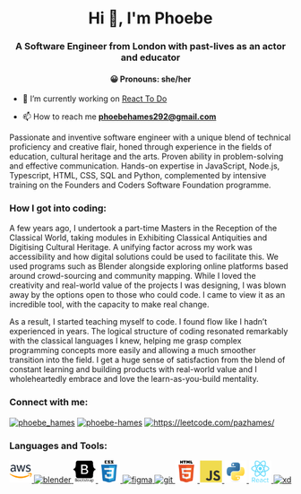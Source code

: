 <h1 align="center">Hi 👋, I'm Phoebe</h1>

<h3 align="center">A Software Engineer from London with past-lives as an actor and educator</h3>
<h4 align="center">😀 Pronouns: she/her</h4>

- 🔭 I’m currently working on [React To Do](https://github.com/PAZHames/react-to-do-list)

- 📫 How to reach me **phoebehames292@gmail.com**

<p align="left">Passionate and inventive software engineer with a unique blend of technical proficiency and creative flair, honed through experience in the fields of education, cultural heritage and the arts. Proven ability in problem-solving and effective communication. Hands-on expertise in JavaScript, Node.js, Typescript, HTML, CSS, SQL and Python, complemented by intensive training on the Founders and Coders Software Foundation programme. </p>

<h3 align="left">How I got into coding:</h3>
<p align="left">A few years ago, I undertook a part-time Masters in the Reception of the Classical World, taking modules in Exhibiting Classical Antiquities and Digitising Cultural Heritage. A unifying factor across my work was accessibility and how digital solutions could be used to facilitate this. We used programs such as Blender alongside exploring online platforms based around crowd-sourcing and community mapping. While I loved the creativity and real-world value of the projects I was designing, I was blown away by the options open to those who could code. I came to view it as an incredible tool, with the capacity to make real change. 

As a result, I started teaching myself to code. I found flow like I hadn’t experienced in years. The logical structure of coding resonated remarkably with the classical languages I knew, helping me grasp complex programming concepts more easily and allowing a much smoother transition into the field. I get a huge sense of satisfaction from the blend of constant learning and building products with real-world value and I wholeheartedly embrace and love the learn-as-you-build mentality. 
</p>

<h3 align="left">Connect with me:</h3>
<p align="left">
<a href="https://twitter.com/phoebe_hames" target="blank"><img align="center" src="https://raw.githubusercontent.com/rahuldkjain/github-profile-readme-generator/master/src/images/icons/Social/twitter.svg" alt="phoebe_hames" height="30" width="40" /></a>
<a href="https://linkedin.com/in/phoebe-hames" target="blank"><img align="center" src="https://raw.githubusercontent.com/rahuldkjain/github-profile-readme-generator/master/src/images/icons/Social/linked-in-alt.svg" alt="phoebe-hames" height="30" width="40" /></a>
<a href="https://www.leetcode.com/https://leetcode.com/pazhames/" target="blank"><img align="center" src="https://raw.githubusercontent.com/rahuldkjain/github-profile-readme-generator/master/src/images/icons/Social/leet-code.svg" alt="https://leetcode.com/pazhames/" height="30" width="40" /></a>
</p>

<h3 align="left">Languages and Tools:</h3>
<p align="left"> <a href="https://aws.amazon.com" target="_blank" rel="noreferrer"> <img src="https://raw.githubusercontent.com/devicons/devicon/master/icons/amazonwebservices/amazonwebservices-original-wordmark.svg" alt="aws" width="40" height="40"/> </a> <a href="https://www.blender.org/" target="_blank" rel="noreferrer"> <img src="https://download.blender.org/branding/community/blender_community_badge_white.svg" alt="blender" width="40" height="40"/> </a> <a href="https://getbootstrap.com" target="_blank" rel="noreferrer"> <img src="https://raw.githubusercontent.com/devicons/devicon/master/icons/bootstrap/bootstrap-plain-wordmark.svg" alt="bootstrap" width="40" height="40"/> </a> <a href="https://www.w3schools.com/css/" target="_blank" rel="noreferrer"> <img src="https://raw.githubusercontent.com/devicons/devicon/master/icons/css3/css3-original-wordmark.svg" alt="css3" width="40" height="40"/> </a> <a href="https://www.figma.com/" target="_blank" rel="noreferrer"> <img src="https://www.vectorlogo.zone/logos/figma/figma-icon.svg" alt="figma" width="40" height="40"/> </a> <a href="https://git-scm.com/" target="_blank" rel="noreferrer"> <img src="https://www.vectorlogo.zone/logos/git-scm/git-scm-icon.svg" alt="git" width="40" height="40"/> </a> <a href="https://www.w3.org/html/" target="_blank" rel="noreferrer"> <img src="https://raw.githubusercontent.com/devicons/devicon/master/icons/html5/html5-original-wordmark.svg" alt="html5" width="40" height="40"/> </a> <a href="https://developer.mozilla.org/en-US/docs/Web/JavaScript" target="_blank" rel="noreferrer"> <img src="https://raw.githubusercontent.com/devicons/devicon/master/icons/javascript/javascript-original.svg" alt="javascript" width="40" height="40"/> </a> <a href="https://www.python.org" target="_blank" rel="noreferrer"> <img src="https://raw.githubusercontent.com/devicons/devicon/master/icons/python/python-original.svg" alt="python" width="40" height="40"/> </a> <a href="https://reactjs.org/" target="_blank" rel="noreferrer"> <img src="https://raw.githubusercontent.com/devicons/devicon/master/icons/react/react-original-wordmark.svg" alt="react" width="40" height="40"/> </a> <a href="https://www.adobe.com/products/xd.html" target="_blank" rel="noreferrer"> <img src="https://cdn.worldvectorlogo.com/logos/adobe-xd.svg" alt="xd" width="40" height="40"/> </a> </p>

